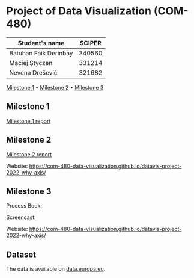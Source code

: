 # Project of Data Visualization (COM-480)

| Student's name | SCIPER |
| -------------- | ------ |
| Batuhan Faik Derinbay | 340560 |
| Maciej Styczen | 331214 |
| Nevena Drešević | 321682 |

[Milestone 1](#milestone-1) • [Milestone 2](#milestone-2) • [Milestone 3](#milestone-3)

## Milestone 1

[Milestone 1 report](https://github.com/com-480-data-visualization/datavis-project-2022-why-axis/blob/main/milestone1.md)

## Milestone 2

[Milestone 2 report](https://github.com/com-480-data-visualization/datavis-project-2022-why-axis/blob/main/milestone2.pdf)

Website: https://com-480-data-visualization.github.io/datavis-project-2022-why-axis/

## Milestone 3

Process Book:

Screencast:

Website: https://com-480-data-visualization.github.io/datavis-project-2022-why-axis/

## Dataset
The data is available on [data.europa.eu](https://data.europa.eu/data/datasets/erasmus-mobility-statistics-2014-2019-v2?locale=en).
